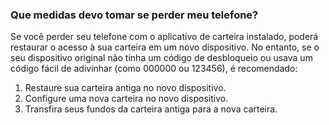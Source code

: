 ### Que medidas devo tomar se perder meu telefone?

Se você perder seu telefone com o aplicativo de carteira instalado, poderá restaurar o acesso à sua carteira em um novo dispositivo. No entanto, se o seu dispositivo original não tinha um código de desbloqueio ou usava um código fácil de adivinhar (como 000000 ou 123456), é recomendado:

1. Restaure sua carteira antiga no novo dispositivo.
2. Configure uma nova carteira no novo dispositivo.
3. Transfira seus fundos da carteira antiga para a nova carteira.
